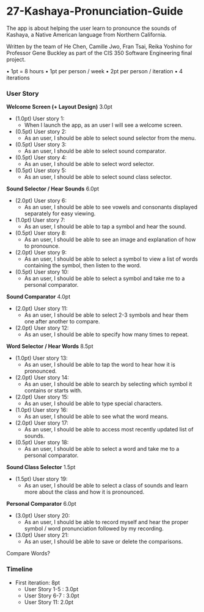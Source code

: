 # 27-Kashaya-Pronunciation-Guide

The app is about helping the user learn to pronounce the sounds of Kashaya, a Native American language from Northern California.

Written by the team of He Chen, Camille Jwo, Fran Tsai, Reika Yoshino for Professor Gene Buckley as part of the CIS 350 Software Engineering final project. 


• 1pt = 8 hours
• 1pt per person / week 
• 2pt per person / iteration
• 4 iterations

### User Story
**Welcome Screen (+ Layout Design)** 3.0pt
- (1.0pt) User story 1: 	 
	- When I launch the app, as an user I will see a welcome screen. 
- (0.5pt) User story 2:	 
	- As an user, I should be able to select sound selector from the menu.
- (0.5pt) User story 3:	
    - As an user, I should be able to select sound comparator.
- (0.5pt) User story 4:	
	- As an user, I should be able to select word selector.
- (0.5pt) User story 5: 	
	- As an user, I should be able to select sound class selector.


**Sound Selector / Hear Sounds** 6.0pt

- (2.0pt) User story 6:   
	- As an user, I should be able to see vowels and consonants displayed separately for easy viewing. 
- (1.0pt) User story 7:  
	- As an user, I should be able to tap a symbol and hear the sound.
- (0.5pt) User story 8:  
	- As an user, I should be able to see an image and explanation of how to pronounce.
- (2.0pt) User story 9:	
	- As an user, I should be able to select a symbol to view a list of words containing the symbol, then listen to the word.
- (0.5pt) User story 10: 
	- As an user, I should be able to select a symbol and take me to a personal comparator.


**Sound Comparator** 4.0pt

- (2.0pt) User story 11:	
	- As an user, I should be able to select 2-3 symbols and hear them one after another to compare.
- (2.0pt) User story 12: 
	- As an user, I should be able to specify how many times to repeat.


**Word Selector / Hear Words** 8.5pt
  
- (1.0pt) User story 13: 
	- As an user, I should be able to tap the word to hear how it is pronounced.
- (2.0pt) User story 14:	
	- As an user, I should be able to search by selecting which symbol it contains or starts with.
- (2.0pt) User story 15:  
	- As an user, I should be able to type special characters.
- (1.0pt) User story 16:  
	- As an user, I should be able to see what the word means.
- (2.0pt) User story 17:  
	- As an user, I should be able to access most recently updated list of sounds.
- (0.5pt) User story 18:	
	- As an user, I should be able to select a word and take me to a personal comparator.


**Sound Class Selector**  1.5pt 

- (1.5pt) User story 19:  
	- As an user, I should be able to select a class of sounds and learn more about the class and how it is pronounced.


**Personal Comparator** 6.0pt

- (3.0pt) User story 20:	
	- As an user, I should be able to record myself and hear the proper symbol / word pronunciation followed by my recording.
- (3.0pt) User story 21:	    
	- As an user, I should be able to save or delete the comparisons.

Compare Words?


### Timeline
- First iteration: 8pt
    - User Story 1-5 : 3.0pt
    - User Story 6-7 : 3.0pt
    - User Story 11: 2.0pt
